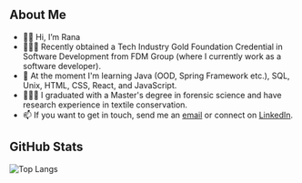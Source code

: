 ## About Me
- 👋🏽 Hi, I’m Rana
- 👩🏽‍💻 Recently obtained a Tech Industry Gold Foundation Credential in Software Development from FDM Group (where I currently work as a software developer).
- 🌱 At the moment I'm learning Java (OOD, Spring Framework etc.), SQL, Unix, HTML, CSS, React, and JavaScript.
- 👩🏽‍🎓 I graduated with a Master's degree in forensic science and have research experience in textile conservation.
- 📫 If you want to get in touch, send me an [email](ranatasalem@gmail.com) or connect on [LinkedIn](https://www.linkedin.com/in/ranatasalem/).
## GitHub Stats
![Top Langs](https://github-readme-stats.vercel.app/api/top-langs/?username=rtasalem&theme=date_night&layout=compact)
